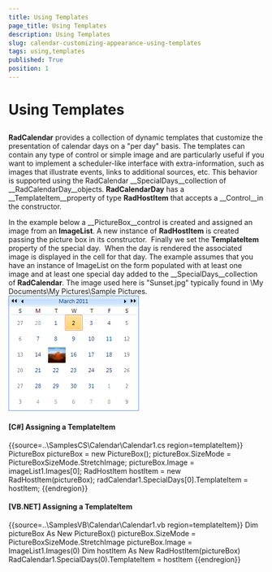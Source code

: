 ```yaml
---
title: Using Templates
page_title: Using Templates
description: Using Templates
slug: calendar-customizing-appearance-using-templates
tags: using,templates
published: True
position: 1
---
```


# Using Templates



## 

__RadCalendar__ provides a collection of dynamic templates that customize the 
        	presentation of calendar days on a "per day" basis. The templates can contain any type of control 
        	or simple image and are particularly useful if you want to implement a scheduler-like interface with 
        	extra-information, such as images that illustrate events, links to additional sources, etc. 
        	This behavior is supported using the RadCalendar __SpecialDays__collection of __RadCalendarDay__objects. __RadCalendarDay__ has a 
        	__TemplateItem__property of type __RadHostItem__
        	that accepts a __Control__in the constructor. 

In the example below a __PictureBox__control is created and assigned an image from an __ImageList__. A new instance of __RadHostItem__ is created passing the picture box in its constructor.  Finally we set the __TemplateItem__ property of the special day.  When the day is rendered the associated image is displayed in the cell for that day. The example assumes that you have an instance of ImageList on the form populated with at least one image and at least one special day added to the __SpecialDays__collection of __RadCalendar__. The image used here is "Sunset.jpg" typically found in \My Documents\My Pictures\Sample Pictures.![calendar-customizing-appearance-using-templates 001](images/calendar-customizing-appearance-using-templates001.png)

#### __[C#] Assigning a TemplateItem__

{{source=..\SamplesCS\Calendar\Calendar1.cs region=templateItem}}
	            PictureBox pictureBox = new PictureBox();
	            pictureBox.SizeMode = PictureBoxSizeMode.StretchImage;
	            pictureBox.Image = imageList1.Images[0];
	            RadHostItem hostItem = new RadHostItem(pictureBox);
	            radCalendar1.SpecialDays[0].TemplateItem = hostItem;
	{{endregion}}



#### __[VB.NET] Assigning a TemplateItem__

{{source=..\SamplesVB\Calendar\Calendar1.vb region=templateItem}}
	        Dim pictureBox As New PictureBox()
	        pictureBox.SizeMode = PictureBoxSizeMode.StretchImage
	        pictureBox.Image = ImageList1.Images(0)
	        Dim hostItem As New RadHostItem(pictureBox)
	        RadCalendar1.SpecialDays(0).TemplateItem = hostItem
	{{endregion}}


